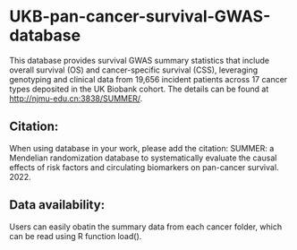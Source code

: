# UKB-pan-cancer-survival-GWAS-database

This database provides survival GWAS summary statistics that include overall survival (OS) and cancer-specific survival (CSS), leveraging genotyping and clinical data from 19,656 incident patients across 17 cancer types deposited in the UK Biobank cohort. The details can be found at http://njmu-edu.cn:3838/SUMMER/.

## Citation:
When using database in your work, please add the citation: SUMMER: a Mendelian randomization database to systematically evaluate the causal effects of risk factors and circulating biomarkers on pan-cancer survival. 2022.


## Data availability:
Users can easily obatin the summary data from each cancer folder, which can be read using R function load().
